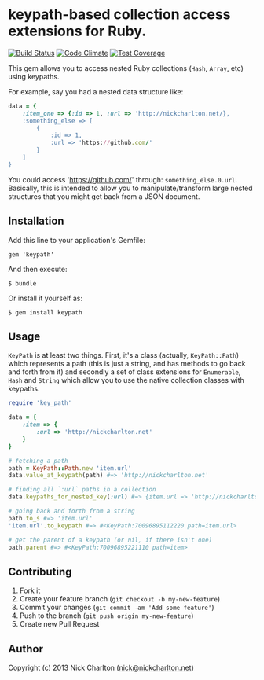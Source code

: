 # keypath-based collection access extensions for Ruby.

[![Build Status](https://secure.travis-ci.org/nickcharlton/keypath-ruby.png?branch=master)](http://travis-ci.org/nickcharlton/keypath-ruby) [![Code Climate](https://codeclimate.com/github/nickcharlton/keypath-ruby.png)](https://codeclimate.com/github/nickcharlton/keypath-ruby) [![Test Coverage](https://coveralls.io/repos/nickcharlton/keypath-ruby/badge.png?branch=master)](https://coveralls.io/r/nickcharlton/keypath-ruby)

This gem allows you to access nested Ruby collections (`Hash`, `Array`, etc) using 
keypaths.

For example, say you had a nested data structure like:

```ruby
data = {
    :item_one => {:id => 1, :url => 'http://nickcharlton.net/},
    :something_else => [
        {
            :id => 1,
            :url => 'https://github.com/'
        }
    ]
}
```

You could access 'https://github.com/' through: `something_else.0.url`. Basically, 
this is intended to allow you to manipulate/transform large nested structures that 
you might get back from a JSON document.

## Installation

Add this line to your application's Gemfile:

    gem 'keypath'

And then execute:

    $ bundle

Or install it yourself as:

    $ gem install keypath

## Usage

`KeyPath` is at least two things. First, it's a class (actually, `KeyPath::Path`)
which represents a path (this is just a string, and has methods to go back and
forth from it) and secondly a set of class extensions for `Enumerable`, `Hash` and 
`String` which allow you to use the native collection classes with keypaths.

```ruby
require 'key_path'

data = {
    :item => {
        :url => 'http://nickcharlton.net'
    }
}

# fetching a path
path = KeyPath::Path.new 'item.url'
data.value_at_keypath(path) #=> 'http://nickcharlton.net'

# finding all `:url` paths in a collection
data.keypaths_for_nested_key(:url) #=> {item.url => 'http://nickcharlton.net'}

# going back and forth from a string
path.to_s #=> 'item.url'
'item.url'.to_keypath #=> #<KeyPath:70096895112220 path=item.url>

# get the parent of a keypath (or nil, if there isn't one)
path.parent #=> #<KeyPath:70096895221110 path=item>
```

## Contributing

1. Fork it
2. Create your feature branch (`git checkout -b my-new-feature`)
3. Commit your changes (`git commit -am 'Add some feature'`)
4. Push to the branch (`git push origin my-new-feature`)
5. Create new Pull Request

## Author

Copyright (c) 2013 Nick Charlton (<nick@nickcharlton.net>)

